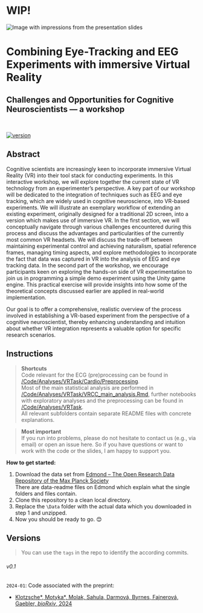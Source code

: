 
# WIP!

![Image with impressions from the presentation slides](./img_header_coll2.png)

<h1>Combining Eye-Tracking and EEG Experiments with immersive Virtual Reality </h1> 
<h2>Challenges and Opportunities for Cognitive Neuroscientists — a workshop </h2>
 
<br/>

[![version](https://img.shields.io/badge/version-2024.2-yellow.svg?maxAge=259200)](#)

<h2>Abstract</h2>

Cognitive scientists are increasingly keen to incorporate immersive Virtual Reality (VR) into their tool stack for conducting experiments. In this interactive workshop, we will explore together the current state of VR technology from an experimenter’s perspective. A key part of our workshop will be dedicated to the integration of techniques such as EEG and eye tracking, which are widely used in cognitive neuroscience, into VR-based experiments. We will illustrate an exemplary workflow of extending an existing experiment, originally designed for a traditional 2D screen, into a version which makes use of immersive VR. In the first section, we will conceptually navigate through various challenges encountered during this process and discuss the advantages and particularities of the currently most common VR headsets. We will discuss the trade-off between maintaining experimental control and achieving naturalism, spatial reference frames, managing timing aspects, and explore methodologies to incorporate the fact that data was captured in VR into the analysis of EEG and eye tracking data. In the second part of the workshop, we encourage participants keen on exploring the hands-on side of VR experimentation to join us in programming a simple demo experiment using the Unity game engine. This practical exercise will provide insights into how some of the theoretical concepts discussed earlier are applied in real-world implementation.

Our goal is to offer a comprehensive, realistic overview of the process involved in establishing a VR-based experiment from the perspective of a cognitive neuroscientist, thereby enhancing understanding and intuition about whether VR integration represents a valuable option for specific research scenarios.


<h2>Instructions</h2>

> **Shortcuts**  
Code relevant for the ECG (pre)processing can be found in [/Code/Analyses/VRTask/Cardio/Preprocessing](/Code/Analyses/VRTask/Cardio/Preprocessing).  
Most of the main statistical analysis are performed in [/Code/Analyses/VRTask/VRCC_main_analysis.Rmd](/Code/Analyses/VRTask/VRCC_main_analysis.Rmd), further notebooks with exploratory analyses and the preprocessing can be found in [/Code/Analyses/VRTask](/Code/Analyses/VRTask).  
All relevant subfolders contain separate README files with concrete explanations.

> **Most important**  
If you run into problems, please do not hesitate to contact us (e.g., via email) or open an issue here. So if you have questions or want to work with the code or the slides, I am happy to support you.
  
**How to get started:**   
1. Download the data set from [Edmond – The Open Research Data Repository of the Max Planck Society](https://doi.org/10.17617/3.KJGEZQ)  
    There are data-readme files on Edmond which explain what the single folders and files contain.
2. Clone this repository to a clean local directory. 
3. Replace the `\Data` folder with the actual data which you downloaded in step 1 and unzipped. 
4. Now you should be ready to go. 😊



<h2>Versions</h2>  

> You can use the `tags` in the repo to identify the according commits.


###### v0.1
`2024-01`: Code associated with the preprint:
* <a href="">  Klotzsche*, Motyka*, Molak, Sahula, Darmová, Byrnes, Fajnerová, Gaebler, <i>bioRxiv</i>, 2024</a>

